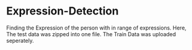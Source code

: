 # Expression-Detection
Finding the Expression of the person with in range of expressions.
Here, The test data was zipped into one file.
The Train Data was uploaded seperately.
